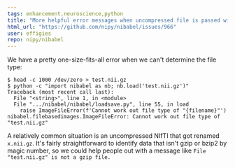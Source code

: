 ```yaml
---
tags: enhancement,neuroscience,python
title: "More helpful error messages when uncompressed file is passed with compressed extension"
html_url: "https://github.com/nipy/nibabel/issues/966"
user: effigies
repo: nipy/nibabel
---
```


We have a pretty one-size-fits-all error when we can't determine the file type:

```Shell
$ head -c 1000 /dev/zero > test.nii.gz
$ python -c "import nibabel as nb; nb.load('test.nii.gz')"
Traceback (most recent call last):
  File "<string>", line 1, in <module>
  File ".../nibabel/nibabel/loadsave.py", line 55, in load
    raise ImageFileError(f'Cannot work out file type of "{filename}"')
nibabel.filebasedimages.ImageFileError: Cannot work out file type of "test.nii.gz"
```

A relatively common situation is an uncompressed NIfTI that got renamed `x.nii.gz`. It's fairly straightforward to identify data that isn't gzip or bzip2 by magic number, so we could help people out with a message like `File "test.nii.gz" is not a gzip file.`